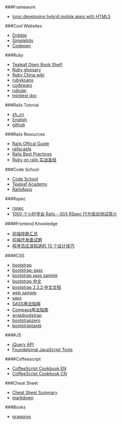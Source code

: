 ###Framework
* [Ionic:developing hybrid mobile apps with HTML5](http://ionicframework.com/)

###Cool Websites
* [Dribble](http://dribbble.com/)
* [Simplebits](http://simplebits.com/)
* [Codepen](http://codepen.io/)


###Ruby
* [Tealeaf Open Book Shelf](http://www.gotealeaf.com/books/)
* [Ruby glossary](http://www.codecademy.com/zh/glossary/ruby)
* [Ruby China wiki](https://github.com/ruby-china/wiki/wiki)
* [rubykoans](http://rubykoans.com/)
* [codewars](http://www.codewars.com/)
* [rubular](http://www.rubular.com/)
* [minitest doc](http://docs.seattlerb.org/minitest/index.html)

###Rails Tutorial
* [zh_cn](http://railstutorial-china.org/)
* [English](http://ruby.railstutorial.org/ruby-on-rails-tutorial-book)
* [github](https://github.com/railstutorial/sample_app)

###Rails Resources
* [Rails Offical Guide](http://guides.rubyonrails.org/)
* [railscasts](http://railscasts.com/)
* [Rails Best Practices](http://rails-bestpractices.com/)
* [Ruby on rails 实战圣经](http://ihower.tw/rails4/)

###Code School
* [Code School](https://www.codeschool.com/)
* [Tealeaf Academy](http://www.gotealeaf.com/)
* [RailsApps](https://tutorials.railsapps.org/plan/hobo?opt_in=false)

###Rspec
* [rspec](http://rspec.info/)
* [1000 个小时学会 Rails - 003 RSpec 行为驱动测试简介](http://ruby-china.org/topics/2848)

####Frontend Knowledge
* [前端技能汇总](https://github.com/JacksonTian/fks)
* [前端开发面试题](http://segmentfault.com/a/1190000000465431)
* [程序员应该知道的 13 个设计技巧](http://www.oschina.net/news/53600/design-tips-for-developers)

####CSS
* [bootstrap](http://getbootstrap.com/)
* [bootstrap-sass](https://github.com/twbs/bootstrap-sass)
* [bootstrap sass sample](https://github.com/twbs/bootstrap-sass/tree/master/vendor/assets/stylesheets/bootstrap)
* [bootstrap 中文](http://www.bootcss.com/)
* [bootstrap 2.3.2 中文文档](http://v2.bootcss.com/index.html)
* [web sample](http://expo.bootcss.com/)
* [sass](http://sass-lang.com/guide)
* [SASS用法指南](http://www.ruanyifeng.com/blog/2012/06/sass.html)
* [Compass用法指南](http://www.ruanyifeng.com/blog/2012/11/compass.html)
* [wrapbootstrap](https://wrapbootstrap.com/themes)
* [bootstrapzero](http://www.bootstrapzero.com/)
* [bootstraptaste](http://bootstraptaste.com/)

####JS
* [jQuery API](http://api.jquery.com/)
* [Foundational JavaScript Tools](https://github.com/codefellows/jstools)

####Coffeescript
* [CoffeeScript Cookbook EN](http://coffeescriptcookbook.com/)
* [CoffeeScript Cookbook CN](http://island205.github.io/coffeescript-cookbook.github.com/)

###Cheat Sheet
* [Cheat Sheet Summary](http://blog.jobbole.com/64515/)
* [markdown](https://github.com/adam-p/markdown-here/wiki/Markdown-Cheatsheet)

###Books
* [pragprog](http://pragprog.com/)
